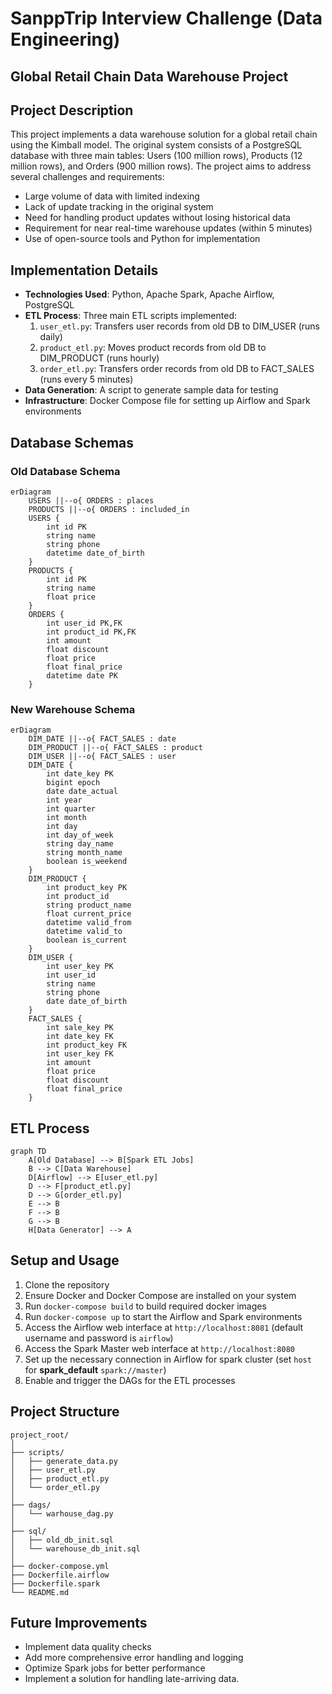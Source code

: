# SanppTrip Interview Challenge (Data Engineering)

## Global Retail Chain Data Warehouse Project

## Project Description

This project implements a data warehouse solution for a global retail chain using the Kimball model. The original system consists of a PostgreSQL database with three main tables: Users (100 million rows), Products (12 million rows), and Orders (900 million rows). The project aims to address several challenges and requirements:

- Large volume of data with limited indexing
- Lack of update tracking in the original system
- Need for handling product updates without losing historical data
- Requirement for near real-time warehouse updates (within 5 minutes)
- Use of open-source tools and Python for implementation

## Implementation Details

- **Technologies Used**: Python, Apache Spark, Apache Airflow, PostgreSQL
- **ETL Process**: Three main ETL scripts implemented:
  1. `user_etl.py`: Transfers user records from old DB to DIM_USER (runs daily)
  2. `product_etl.py`: Moves product records from old DB to DIM_PRODUCT (runs hourly)
  3. `order_etl.py`: Transfers order records from old DB to FACT_SALES (runs every 5 minutes)
- **Data Generation**: A script to generate sample data for testing
- **Infrastructure**: Docker Compose file for setting up Airflow and Spark environments

## Database Schemas

### Old Database Schema

```mermaid
erDiagram
    USERS ||--o{ ORDERS : places
    PRODUCTS ||--o{ ORDERS : included_in
    USERS {
        int id PK
        string name
        string phone
        datetime date_of_birth
    }
    PRODUCTS {
        int id PK
        string name
        float price
    }
    ORDERS {
        int user_id PK,FK
        int product_id PK,FK
        int amount
        float discount
        float price
        float final_price
        datetime date PK
    }
```

### New Warehouse Schema

```mermaid
erDiagram
    DIM_DATE ||--o{ FACT_SALES : date
    DIM_PRODUCT ||--o{ FACT_SALES : product
    DIM_USER ||--o{ FACT_SALES : user
    DIM_DATE {
        int date_key PK
        bigint epoch
        date date_actual
        int year
        int quarter
        int month
        int day
        int day_of_week
        string day_name
        string month_name
        boolean is_weekend
    }
    DIM_PRODUCT {
        int product_key PK
        int product_id
        string product_name
        float current_price
        datetime valid_from
        datetime valid_to
        boolean is_current
    }
    DIM_USER {
        int user_key PK
        int user_id
        string name
        string phone
        date date_of_birth
    }
    FACT_SALES {
        int sale_key PK
        int date_key FK
        int product_key FK
        int user_key FK
        int amount
        float price
        float discount
        float final_price
    }
```

## ETL Process

```mermaid
graph TD
    A[Old Database] --> B[Spark ETL Jobs]
    B --> C[Data Warehouse]
    D[Airflow] --> E[user_etl.py]
    D --> F[product_etl.py]
    D --> G[order_etl.py]
    E --> B
    F --> B
    G --> B
    H[Data Generator] --> A
```

## Setup and Usage

1. Clone the repository
2. Ensure Docker and Docker Compose are installed on your system
3. Run `docker-compose build` to build required docker images
4. Run `docker-compose up` to start the Airflow and Spark environments
5. Access the Airflow web interface at `http://localhost:8081` (default username and password is `airflow`)
6. Access the Spark Master web interface at `http://localhost:8080`
7. Set up the necessary connection in Airflow for spark cluster (set `host` for **spark_default** `spark://master`)
8. Enable and trigger the DAGs for the ETL processes

## Project Structure

```
project_root/
│
├── scripts/
│   ├── generate_data.py
│   ├── user_etl.py
│   ├── product_etl.py
│   └── order_etl.py
│
├── dags/
│   └── warhouse_dag.py
│
├── sql/
│   ├── old_db_init.sql
│   └── warehouse_db_init.sql
│
├── docker-compose.yml
├── Dockerfile.airflow
├── Dockerfile.spark
└── README.md
```

## Future Improvements

- Implement data quality checks
- Add more comprehensive error handling and logging
- Optimize Spark jobs for better performance
- Implement a solution for handling late-arriving data.
